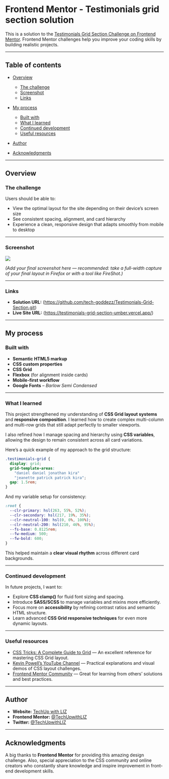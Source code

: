 # Frontend Mentor - Testimonials grid section solution

This is a solution to the [Testimonials Grid Section Challenge on Frontend Mentor](https://www.frontendmentor.io/challenges/testimonials-grid-section-Nnw6J7Un7).
Frontend Mentor challenges help you improve your coding skills by building realistic projects.

---

## Table of contents

* [Overview](#overview)

  * [The challenge](#the-challenge)
  * [Screenshot](#screenshot)
  * [Links](#links)
* [My process](#my-process)

  * [Built with](#built-with)
  * [What I learned](#what-i-learned)
  * [Continued development](#continued-development)
  * [Useful resources](#useful-resources)
* [Author](#author)
* [Acknowledgments](#acknowledgments)

---

## Overview

### The challenge

Users should be able to:

* View the optimal layout for the site depending on their device’s screen size
* See consistent spacing, alignment, and card hierarchy
* Experience a clean, responsive design that adapts smoothly from mobile to desktop

---

### Screenshot

![](./screenshot.jpg)

*(Add your final screenshot here — recommended: take a full-width capture of your final layout in Firefox or with a tool like FireShot.)*

---

### Links

* **Solution URL:** (https://github.com/tech-goddezz/Testimonials-Grid-Section.git)
* **Live Site URL:** (https://testimonials-grid-section-umber.vercel.app/)

---

## My process

### Built with

* **Semantic HTML5 markup**
* **CSS custom properties**
* **CSS Grid**
* **Flexbox** (for alignment inside cards)
* **Mobile-first workflow**
* **Google Fonts** – *Barlow Semi Condensed*

---

### What I learned

This project strengthened my understanding of **CSS Grid layout systems** and **responsive composition**.
I learned how to create complex multi-column and multi-row grids that still adapt perfectly to smaller viewports.

I also refined how I manage spacing and hierarchy using **CSS variables**, allowing the design to remain consistent across all card variations.

Here’s a quick example of my approach to the grid structure:

```css
.testimonials-grid {
  display: grid;
  grid-template-areas:
    "daniel daniel jonathan kira"
    "jeanette patrick patrick kira";
  gap: 1.5rem;
}
```

And my variable setup for consistency:

```css
:root {
  --clr-primary: hsl(263, 55%, 52%);
  --clr-secondary: hsl(217, 19%, 35%);
  --clr-neutral-100: hsl(0, 0%, 100%);
  --clr-neutral-200: hsl(210, 46%, 95%);
  --fs-base: 0.8125rem;
  --fw-medium: 500;
  --fw-bold: 600;
}
```

This helped maintain a **clear visual rhythm** across different card backgrounds.

---

### Continued development

In future projects, I want to:

* Explore **CSS clamp()** for fluid font sizing and spacing.
* Introduce **SASS/SCSS** to manage variables and mixins more efficiently.
* Focus more on **accessibility** by refining contrast ratios and semantic HTML structure.
* Learn advanced **CSS Grid responsive techniques** for even more dynamic layouts.

---

### Useful resources

* [CSS Tricks: A Complete Guide to Grid](https://css-tricks.com/snippets/css/complete-guide-grid/) — An excellent reference for mastering CSS Grid layout.
* [Kevin Powell’s YouTube Channel](https://www.youtube.com/kepowob) — Practical explanations and visual demos of CSS layout challenges.
* [Frontend Mentor Community](https://www.frontendmentor.io/community) — Great for learning from others’ solutions and best practices.

---

## Author

* **Website:** [TechUp with LIZ](#)
* **Frontend Mentor:** [@TechUpwithLIZ](https://www.frontendmentor.io/profile/TechUpwithLIZ)
* **Twitter:** [@TechUpwithLIZ](https://twitter.com/TechUpwithLIZ)

---

## Acknowledgments

A big thanks to **Frontend Mentor** for providing this amazing design challenge.
Also, special appreciation to the CSS community and online creators who constantly share knowledge and inspire improvement in front-end development skills.

